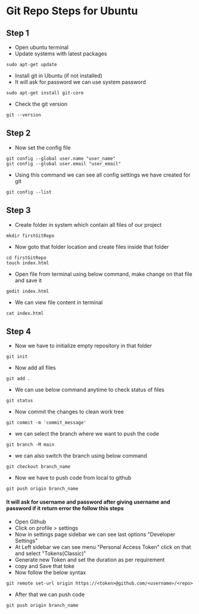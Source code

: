 # Git Repo Steps for Ubuntu 

## Step 1
- Open ubuntu terminal
- Update systems with latest packages

```
sudo apt-get update
```

- Install git in Ubuntu (if not installed)
- It will ask for password we can use system password 
```
sudo apt-get install git-core
```

- Check the git version

```
git --version
```
## Step 2

- Now set the config file 
```
git config --global user.name "user_name"
git config --global user.email "user_email"
```

- Using this command we can see all config settings we have created for git

```
git config --list
```
## Step 3

- Create folder in system which contain all files of our project
```
mkdir firstGitRepo
```
- Now goto that folder location and create files inside that folder

```
cd firstGitRepo
touch index.html
```

- Open file from terminal using below command, make change on that file and save it 

```
gedit index.html
```
- We can view file content in terminal
```
cat index.html
```

## Step 4

- Now we have to initialize empty repository in that folder 

```
git init
```

- Now add all files 
```
git add .
```
- We can use below command anytime to check status of files
```
git status
```
- Now commit the changes to clean work tree
```
git commit -m 'commit_message'
```
- we can select the branch where we want to push the code
```
git branch -M main
```

- we can also switch the branch using below command 
```
git checkout branch_name
```

- Now we have to push code from local to github
```
git push origin branch_name
```

#### It will ask for username and password after giving username and password if it return error the follow this steps
- Open Github 
- Click on profile > settings
- Now in settings page sidebar we can see last options "Developer Settings"
- At Left sidebar we can see menu "Personal Access Token" click on that and select "Tokens(Classic)"
- Generate new Token and set the duration as per requirement
- copy and Save that toke
- Now follow the below syntax 
```
git remote set-url origin https://<token>@github.com/<username>/<repo>
```
- After that we can push code
```
git push origin branch_name
```
